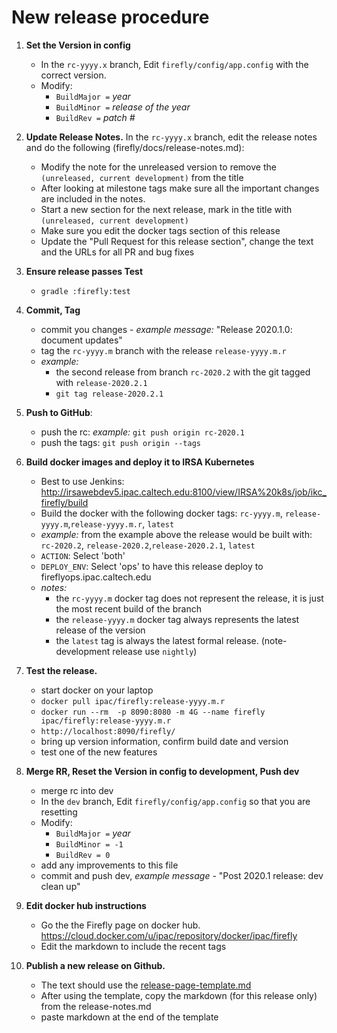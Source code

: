 
# New release procedure

1. **Set the Version in config**
   - In the `rc-yyyy.x` branch, Edit `firefly/config/app.config` with the correct version.
   - Modify:
     - `BuildMajor =` _year_
     - `BuildMinor =` _release of the year_
     - `BuildRev =` _patch #_

1. **Update Release Notes.**
   In the `rc-yyyy.x` branch, edit the release notes and do the following (firefly/docs/release-notes.md):
   - Modify the note for the unreleased version to remove the `(unreleased, current development)` from the title
   - After looking at milestone tags make sure all the important changes are included in the notes.
   - Start a new section for the next release, mark in the title with `(unreleased, current development)`
   - Make sure you edit the docker tags section of this release
   - Update the "Pull Request for this release section", change the text and the URLs for all PR and bug fixes 
   
1. **Ensure release passes Test**
   - `gradle :firefly:test`
   
1. **Commit, Tag**
   - commit you changes - _example message:_ "Release 2020.1.0: document updates"
   - tag the `rc-yyyy.m` branch with the release  `release-yyyy.m.r`
   - _example:_ 
      - the second release from branch `rc-2020.2` with the git tagged with `release-2020.2.1`
      - `git tag release-2020.2.1`
   
1. **Push to GitHub**: 
   - push the rc: _example:_ `git push origin rc-2020.1`
   - push the tags: `git push origin --tags`   

1. **Build docker images and deploy it to IRSA Kubernetes**
   - Best to use Jenkins: http://irsawebdev5.ipac.caltech.edu:8100/view/IRSA%20k8s/job/ikc_firefly/build
   - Build the docker with the following docker tags: `rc-yyyy.m`, `release-yyyy.m`,`release-yyyy.m.r`, `latest` 
   - _example:_ from the example above the release would be built with: `rc-2020.2`, `release-2020.2`,`release-2020.2.1`, `latest`
   - `ACTION`: Select 'both'  
   - `DEPLOY_ENV`: Select 'ops' to have this release deploy to fireflyops.ipac.caltech.edu
   - _notes:_ 
       - the `rc-yyyy.m` docker tag does not represent the release, it is just the most recent build of the branch
       - the `release-yyyy.m` docker tag always represents the latest release of the version
       - the `latest` tag is always the latest formal release. (note- development release use `nightly`)
       
1. **Test the release.**
   - start docker on your laptop
   - `docker pull ipac/firefly:release-yyyy.m.r`
   - `docker run --rm  -p 8090:8080 -m 4G --name firefly ipac/firefly:release-yyyy.m.r`
   - `http://localhost:8090/firefly/`
   - bring up version information, confirm build date and version
   - test one of the new features
   
1. **Merge RR, Reset the Version in config to development, Push dev**
   - merge rc into dev
   - In the `dev` branch, Edit `firefly/config/app.config` so that you are resetting 
   - Modify:
     - `BuildMajor =` _year_
     - `BuildMinor = -1`
     - `BuildRev = 0`
   - add any improvements to this file
   - commit and push dev, _example message_ - "Post 2020.1 release: dev clean up"
   
1. **Edit docker hub instructions**
   - Go the the Firefly page on docker hub. https://cloud.docker.com/u/ipac/repository/docker/ipac/firefly
   - Edit the markdown to include the recent tags
   
1. **Publish a new release on Github.**
   - The text should use the [release-page-template.md](release-page-template.md)
   - After using the template, copy the markdown (for this release only) from the release-notes.md
   - paste markdown at the end of the template

